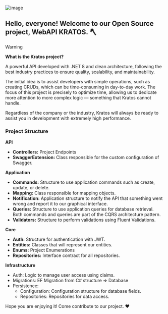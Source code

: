 ![image](https://github.com/user-attachments/assets/9fde0aae-c661-4e7f-b404-cc10aadaf70b)

## Hello, everyone! Welcome to our Open Source project, WebAPI KRATOS. 🪓


> [!WARNING]
> **What is the Kratos project?**
>
> A powerful API developed with .NET 8 and clean architecture, following the best industry practices to ensure quality, scalability, and maintainability.
>
> The initial idea is to assist developers with simple operations, such as creating CRUDs, which can be time-consuming in day-to-day work. The focus of this project is precisely to optimize time, allowing us to dedicate more attention to more complex logic — something that Kratos cannot handle.

Regardless of the company or the industry, Kratos will always be ready to assist you in development with extremely high performance.

### Project Structure

**API**
- **Controllers:** Project Endpoints
- **SwaggerExtension:** Class responsible for the custom configuration of Swagger.

**Application**
- **Commands:** Structure to use application commands such as create, update, or delete.
- **Mapping:** Class responsible for mapping objects.
- **Notification:** Application structure to notify the API that something went wrong and report it to our graphical interface.
- **Queries:** Structure to use application queries for database retrieval. Both commands and queries are part of the CQRS architecture pattern.
- **Validators:** Structure to perform validations using Fluent Validations.

**Core**
- **Auth:** Structure for authentication with JWT.
- **Entities:** Classes that will represent our entities.
- **Enums:** Project Enumerations
- **Repositories:** Interface contract for all repositories.
 
**Infrastructure**
- Auth: Logic to manage user access using claims.
- Migrations: EF Migration from C# structure => Database
- Persistence:
  - Configuration: Configuration structure for database fields.
  - Repositories: Repositories for data access.
 
Hope you are enjoying it! Come contribute to our project. ❤️

  
